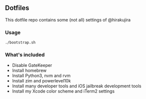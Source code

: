 ## Dotfiles

This dotfile repo contains some (not all) settings of @hirakujira

### Usage

`./bootstrap.sh`

### What's included

* Disable GateKeeper
* Install homebrew
* Install Python3, nvm and rvm
* Install zim and powerlevel10k
* Install many developer tools and iOS jailbreak development tools
* Install my Xcode color scheme and iTerm2 settings
